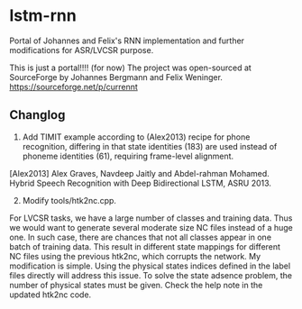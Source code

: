 lstm-rnn
========

Portal of Johannes and Felix's RNN implementation and further modifications for ASR/LVCSR purpose.

This is just a portal!!!! (for now)
The project was open-sourced at SourceForge by Johannes Bergmann and Felix Weninger. https://sourceforge.net/p/currennt

## Changlog
1. Add TIMIT example according to (Alex2013) recipe for phone recognition, differing in that state identities (183) are used instead of phoneme identities (61), requiring frame-level alignment.

[Alex2013] Alex Graves, Navdeep Jaitly and Abdel-rahman Mohamed. Hybrid Speech Recognition with Deep Bidirectional LSTM, ASRU 2013.

2. Modify tools/htk2nc.cpp.

For LVCSR tasks, we have a large number of classes and training data. Thus we would want to generate several moderate size NC files instead of a huge one. In such case, there are chances that not all classes appear in one batch of training data. This result in different state mappings for different NC files using the previous htk2nc, which corrupts the network. My modification is simple. Using the physical states indices defined in the label files directly will address this issue. To solve the state adsence problem, the number of physical states must be given. Check the help note in the updated htk2nc code.
